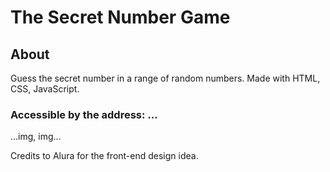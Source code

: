 # The Secret Number Game
 <h2>About</h2>
 <p>Guess the secret number in a range of random numbers.
 Made with HTML, CSS, JavaScript. </p>
<h3>Accessible by the address: ... </h3>
    ...img, img...
 <p>Credits to Alura for the front-end design idea.</p>
